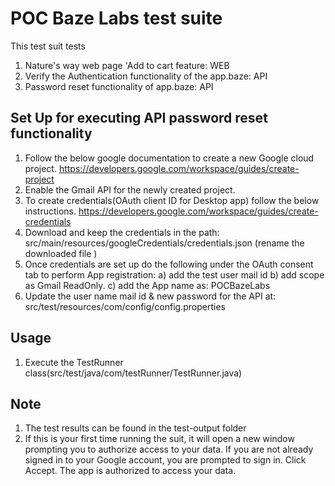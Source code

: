 # POC Baze Labs test suite

This test suit tests

1. Nature's way web page 'Add to cart feature: WEB
2. Verify the Authentication functionality of the app.baze: API
3. Password reset functionality of app.baze: API

## Set Up for executing API password reset functionality

1. Follow the below google documentation to create a new Google cloud project.
     https://developers.google.com/workspace/guides/create-project
2. Enable the Gmail API for the newly created project.
3. To create credentials(OAuth client ID for Desktop app) follow the below instructions.
      https://developers.google.com/workspace/guides/create-credentials
5. Download and keep the credentials in the path: src/main/resources/googleCredentials/credentials.json (rename the downloaded file )
4. Once credentials are set up do the following under the OAuth consent tab to perform App registration:
		a) add the test user mail id 
		b) add scope as Gmail ReadOnly.
		c) add the App name as: POCBazeLabs
5. Update the user name mail id & new password for the API at: src/test/resources/com/config/config.properties


## Usage

1. Execute the TestRunner class(src/test/java/com/testRunner/TestRunner.java)

## Note

1. The test results can be found in the test-output folder
2. If this is your first time running the suit, it will open a new window prompting you to authorize access to your data. If you are not already signed in to your Google account, you are prompted to sign in. Click Accept. The app is authorized to access your data.
